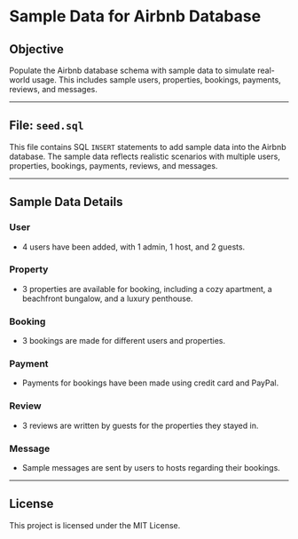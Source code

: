 # Sample Data for Airbnb Database  

## Objective  
Populate the Airbnb database schema with sample data to simulate real-world usage. This includes sample users, properties, bookings, payments, reviews, and messages.  

---

## File: `seed.sql`  

This file contains SQL `INSERT` statements to add sample data into the Airbnb database. The sample data reflects realistic scenarios with multiple users, properties, bookings, payments, reviews, and messages.  

---

## Sample Data Details  

### User  
- 4 users have been added, with 1 admin, 1 host, and 2 guests.  

### Property  
- 3 properties are available for booking, including a cozy apartment, a beachfront bungalow, and a luxury penthouse.  

### Booking  
- 3 bookings are made for different users and properties.  

### Payment  
- Payments for bookings have been made using credit card and PayPal.  

### Review  
- 3 reviews are written by guests for the properties they stayed in.  

### Message  
- Sample messages are sent by users to hosts regarding their bookings.  

---


## License  

This project is licensed under the MIT License.

